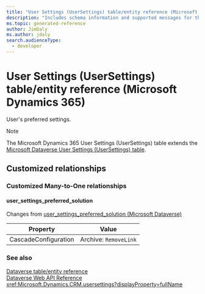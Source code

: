 ```yaml
---
title: "User Settings (UserSettings) table/entity reference (Microsoft Dynamics 365)"
description: "Includes schema information and supported messages for the User Settings (UserSettings) table/entity with Microsoft Dynamics 365."
ms.topic: generated-reference
author: JimDaly
ms.author: jdaly
search.audienceType: 
  - developer
---
```


# User Settings (UserSettings) table/entity reference (Microsoft Dynamics 365)

User's preferred settings.

> [!NOTE]
> The Microsoft Dynamics 365 User Settings (UserSettings) table extends the [Microsoft Dataverse User Settings (UserSettings) table](/power-apps/developer/data-platform/reference/entities/usersettings).




## Customized relationships

### Customized Many-to-One relationships

#### <a name="BKMK_user_settings_preferred_solution"></a> user_settings_preferred_solution

Changes from [user_settings_preferred_solution (Microsoft Dataverse)](/power-apps/developer/data-platform/reference/entities/usersettings#BKMK_user_settings_preferred_solution)

|Property|Value|
|---|---|
|CascadeConfiguration|Archive: `RemoveLink`|


### See also

[Dataverse table/entity reference](/power-apps/developer/data-platform/reference/about-entity-reference)  
[Dataverse Web API Reference](/power-apps/developer/data-platform/webapi/reference/about)   
<xref:Microsoft.Dynamics.CRM.usersettings?displayProperty=fullName>
